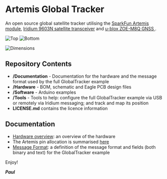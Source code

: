 # Artemis Global Tracker

An open source global satellite tracker utilising the [SparkFun Artemis module](https://www.sparkfun.com/products/15484),
[Iridium 9603N satellite transceiver](https://www.iridium.com/products/iridium-9603/) and [u-blox ZOE-M8Q GNSS
](https://www.u-blox.com/en/product/zoe-m8-series).

![Top](https://github.com/PaulZC/Artemis_Global_Tracker/blob/master/img/Top.JPG)
![Bottom](https://github.com/PaulZC/Artemis_Global_Tracker/blob/master/img/Bottom.JPG)

![Dimensions](https://github.com/PaulZC/Artemis_Global_Tracker/blob/master/img/Dimensions.png)

## Repository Contents

- **/Documentation** - Documentation for the hardware and the message format used by the full GlobalTracker example
- **/Hardware** - BOM, schematic and Eagle PCB design files
- **/Software** - Arduino examples
- **/Tools** - Tools to help: configure the full GlobalTracker example via USB or remotely via Iridium messaging; and track and map its position
- **LICENSE.md** contains the licence information

## Documentation

- [Hardware overview](https://github.com/PaulZC/Artemis_Global_Tracker/blob/master/Documentation/Hardware_Overview/README.md): an overview of the hardware
- The Artemis pin allocation is summarised [here](https://github.com/PaulZC/Artemis_Global_Tracker/blob/master/Documentation/Hardware_Overview/ARTEMIS_PINS.md)
- [Message Format](https://github.com/PaulZC/Artemis_Global_Tracker/blob/master/Documentation/Message_Format/README.md): a definition of the message format and fields (both binary and text) for the GlobalTracker example

Enjoy!

**_Paul_**



